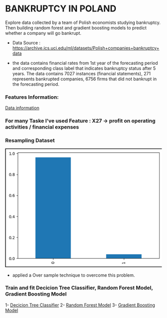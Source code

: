 # BANKRUPTCY IN POLAND

Explore data collected by a team of Polish economists studying bankruptcy. Then building random forest and gradient boosting models to predict whether a company will go bankrupt. 

* Data Source : https://archive.ics.uci.edu/ml/datasets/Polish+companies+bankruptcy+data

* the data contains financial rates from 1st year of the forecasting period and corresponding class label that indicates bankruptcy status after 5 years. The data contains 7027 instances (financial statements), 271 represents bankrupted companies, 6756 firms that did not bankrupt in the forecasting period.

### Features Information:
[Data information](https://github.com/iAbdellrahmann/bankruptcy-gradient-boosting-prediction-model/blob/codespace-iabdellrahmann-turbo-orbit-4gpqjjgprgj2qwjj/notebooks/data_dictionary.ipynb)

### For many Taske I've used Feature : X27 -> profit on operating activities / financial expenses

### Resampling Dataset
![image](https://github.com/iAbdellrahmann/bankruptcy-gradient-boosting-prediction-model/blob/codespace-iabdellrahmann-turbo-orbit-4gpqjjgprgj2qwjj/Capture.PNG)
* applied a Over sample technique to overcome this problem.

### Train and fit Decicion Tree Classifier, Random Forest Model, Gradient Boosting Model
1- [Decicion Tree Classifier](https://github.com/iAbdellrahmann/bankruptcy-gradient-boosting-prediction-model/blob/codespace-iabdellrahmann-turbo-orbit-4gpqjjgprgj2qwjj/notebooks/data_insights_decision_tree_model.ipynb)
2- [Random Forest Model](https://github.com/iAbdellrahmann/bankruptcy-gradient-boosting-prediction-model/blob/codespace-iabdellrahmann-turbo-orbit-4gpqjjgprgj2qwjj/notebooks/random_forest.ipynb)
3- [Gradient Boosting Model](https://github.com/iAbdellrahmann/bankruptcy-gradient-boosting-prediction-model/blob/codespace-iabdellrahmann-turbo-orbit-4gpqjjgprgj2qwjj/notebooks/gradient_boosting.ipynb)

